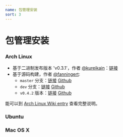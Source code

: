 ```yaml
---
name: 包管理安装
sort: 3
---
```


# 包管理安装

### Arch Linux

- 基于二进制发布版本 'v0.3.1'，作者 [@kureikain](https://github.com/kureikain)：[链接](https://aur.archlinux.org/packages/gogs/)
- 基于源码构建，作者 [@fanningert](https://github.com/fanningert):
	- `master` 分支：[链接](https://aur.archlinux.org/packages/gogs-git/) [Github](https://github.com/fanningert/PKGBUILDs/tree/master/aur/gogs-git)
	- `dev` 分支：[链接](https://aur.archlinux.org/packages/gogs-git-dev/) [Github](https://github.com/fanningert/PKGBUILDs/tree/master/aur/gogs-git-dev)
	- `v0.4.2` 版本：[链接](https://aur.archlinux.org/packages/gogs/) [Github](https://github.com/fanningert/PKGBUILDs/tree/master/aur/gogs)
	
能可以到 [Arch Linux Wiki entry](https://wiki.archlinux.org/index.php/Gogs) 查看完整说明。

### Ubuntu

### Mac OS X
